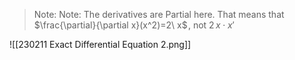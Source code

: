   
> Note: Note: The derivatives are Partial here. That means that  $\frac{\partial}{\partial x}(x^2)=2\ x$ , not $2\, x \cdot x'$  


![[230211 Exact Differential Equation 2.png]]



